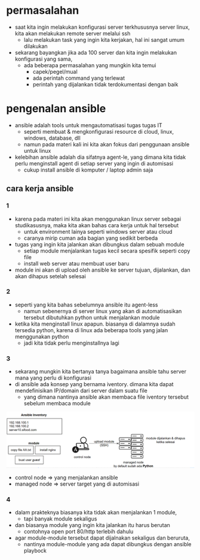 # permasalahan
- saat kita ingin melakukan konfigurasi server terkhususnya server linux, kita akan melakukan remote server melalui ssh
  - lalu melakukan task yang ingin kita kerjakan, hal ini sangat umum dilakukan
- sekarang bayangkan jika ada 100 server dan kita ingin melakukan konfigurasi yang sama,
  - ada beberapa permasalahan yang mungkin kita temui
    - capek/pegel/mual
    - ada perintah command yang terlewat
    - perintah yang dijalankan tidak terdokumentasi dengan baik

# pengenalan ansible
- ansible adalah tools untuk mengautomatisasi tugas tugas IT
  - seperti membuat & mengkonfigurasi resource di cloud, linux, windows, database, dll
  - namun pada materi kali ini kita akan fokus dari penggunaan ansible untuk linux
- kelebihan ansible adalah dia sifatnya agent-le, yang dimana kita tidak perlu menginstall agent di setiap server yang ingin di automisasi
  - cukup install ansible di komputer / laptop admin saja

## cara kerja ansible
### 1
- karena pada materi ini kita akan menggunakan linux server sebagai studikasusnya, maka kita akan bahas cara kerja untuk hal tersebut
  - untuk environment lainya seperti windows server atau cloud
  - caranya mirip cuman ada bagian yang sedikit berbeda
- tugas yang ingin kita jalankan akan dibungkus dalam sebuah module
  - setiap module menjalankan tugas kecil secara spesifik seperti copy file
  - install web server atau membuat user baru
- module ini akan di upload oleh ansible ke server tujuan, dijalankan, dan akan dihapus setelah selesai

### 2
- seperti yang kita bahas sebelumnya ansible itu agent-less
  - namun sebenernya di server linux yang akan di automatisasikan tersebut dibutuhkan python untuk menjalankan module
- ketika kita menginstall linux apapun. biasanya di dalamnya sudah tersedia python, karena di linux ada beberapa tools yang jalan menggunakan python
  - jadi kita tidak perlu menginstallnya lagi

### 3
- sekarang mungkin kita bertanya tanya bagaimana ansible tahu server mana yang perlu di konfigurasi
- di ansible ada konsep yang bernama iventory. dimana kita dapat mendefinisikan IP/domain dari server dalam suatu file
  - yang dimana nantinya ansible akan membaca file iventory tersebut sebelum membaca module

![alt text](docs/images/image.png)

- control node => yang menjalankan ansible
- managed node => server target yang di automisasi

### 4
- dalam prakteknya biasanya kita tidak akan menjalankan 1 module,
  - tapi banyak module sekaligus
- dan biasanya module yang ingin kita jalankan itu harus berutan
  - contohnya open port 80/http terlebih dahulu 
- agar module-module tersebut dapat dijalnakan sekaligus dan beruruta,
  - nantinya module-module yang ada dapat dibungkus dengan ansible playbock